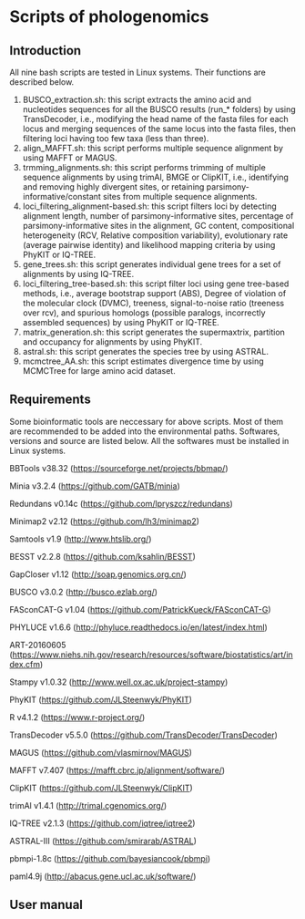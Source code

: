 
# Scripts of phologenomics

## Introduction



All nine bash scripts are tested in Linux systems. Their functions are described below.

1. BUSCO_extraction.sh: this script extracts the amino acid and nucleotides sequences for all the BUSCO results (run_* folders) by using TransDecoder, i.e., modifying the head name of the fasta files for each locus and merging sequences of the same locus into the fasta files, then filtering loci having too few taxa (less than three).
2. align_MAFFT.sh: this script performs multiple sequence alignment by using MAFFT or MAGUS.
3. trmming_alignments.sh: this script performs trimming of multiple sequence alignments by using trimAl, BMGE or ClipKIT, i.e., identifying and removing highly divergent sites, or retaining parsimony-informative/constant sites from multiple sequence alignments.
4. loci_filtering_alignment-based.sh: this script filters loci by detecting alignment length, number of parsimony-informative sites, percentage of parsimony-informative sites in the alignment, GC content, compositional heterogeneity (RCV, Relative composition variability), evolutionary rate (average pairwise identity) and likelihood mapping criteria by using PhyKIT or IQ-TREE.
5. gene_trees.sh: this script generates individual gene trees for a set of alignments by using IQ-TREE.
6. loci_filtering_tree-based.sh: this script filter loci using gene tree-based methods, i.e., average bootstrap support (ABS), Degree of violation of the molecular clock (DVMC), treeness, signal-to-noise ratio (treeness over rcv), and spurious homologs (possible paralogs, incorrectly assembled sequences) by using PhyKIT or IQ-TREE.
7. matrix_generation.sh: this script generates the supermaxtrix, partition and occupancy for alignments by using PhyKIT.
8. astral.sh: this script generates the species tree by using ASTRAL.
9. mcmctree_AA.sh: this script estimates divergence time by using MCMCTree for large amino acid dataset.

## Requirements

Some bioinformatic tools are neccessary for above scripts. Most of them are recommended to be added into the environmental paths. Softwares, versions and source are listed below. All the softwares must be installed in Linux systems.


  BBTools v38.32 (https://sourceforge.net/projects/bbmap/)  
  
  Minia v3.2.4	(https://github.com/GATB/minia)  
  
  Redundans v0.14c	(https://github.com/lpryszcz/redundans)  
  
  Minimap2 v2.12	(https://github.com/lh3/minimap2)  
  
  Samtools v1.9	(http://www.htslib.org/)  
  
  BESST v2.2.8	(https://github.com/ksahlin/BESST)  
  
  GapCloser v1.12 (http://soap.genomics.org.cn/)
  
  BUSCO v3.0.2 (http://busco.ezlab.org/) 
  
  FASconCAT-G v1.04 (https://github.com/PatrickKueck/FASconCAT-G) 
  
  PHYLUCE v1.6.6 (http://phyluce.readthedocs.io/en/latest/index.html) 
  
  ART-20160605 (https://www.niehs.nih.gov/research/resources/software/biostatistics/art/index.cfm) 
  
  Stampy v1.0.32 (http://www.well.ox.ac.uk/project-stampy) 
  
  PhyKIT (https://github.com/JLSteenwyk/PhyKIT)
  
  R v4.1.2 (https://www.r-project.org/) 
  
  TransDecoder v5.5.0 (https://github.com/TransDecoder/TransDecoder)
  
  MAGUS (https://github.com/vlasmirnov/MAGUS) 
  
  MAFFT v7.407 (https://mafft.cbrc.jp/alignment/software/)
  
  ClipKIT (https://github.com/JLSteenwyk/ClipKIT) 
  
  trimAl v1.4.1 (http://trimal.cgenomics.org/) 
  
  IQ-TREE v2.1.3 (https://github.com/iqtree/iqtree2) 
  
  ASTRAL-III (https://github.com/smirarab/ASTRAL) 
  
  pbmpi-1.8c (https://github.com/bayesiancook/pbmpi)
  
  paml4.9j (http://abacus.gene.ucl.ac.uk/software/) 

## User manual


